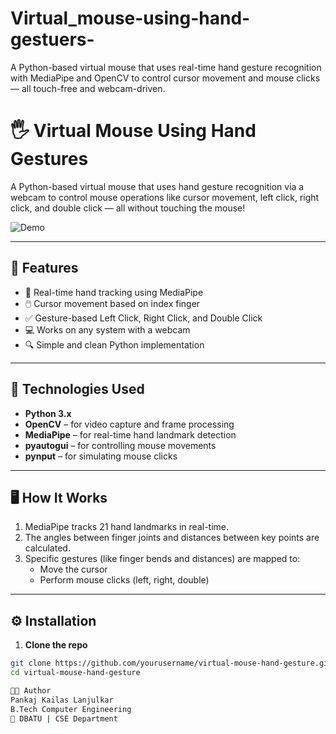 # Virtual_mouse-using-hand-gestuers-
 A Python-based virtual mouse that uses real-time hand gesture recognition with MediaPipe and OpenCV to control cursor movement and mouse clicks — all touch-free and webcam-driven.
# 🖐️ Virtual Mouse Using Hand Gestures

A Python-based virtual mouse that uses hand gesture recognition via a webcam to control mouse operations like cursor movement, left click, right click, and double click — all without touching the mouse!

![Demo](demo.gif) <!-- Optional: Add a demo GIF or screenshot -->

---

## 📌 Features

- 🎯 Real-time hand tracking using MediaPipe
- 🖱️ Cursor movement based on index finger
- ✅ Gesture-based Left Click, Right Click, and Double Click
- 💻 Works on any system with a webcam
- 🔍 Simple and clean Python implementation

---

## 🧠 Technologies Used

- **Python 3.x**
- **OpenCV** – for video capture and frame processing
- **MediaPipe** – for real-time hand landmark detection
- **pyautogui** – for controlling mouse movements
- **pynput** – for simulating mouse clicks

---

## 🖥️ How It Works

1. MediaPipe tracks 21 hand landmarks in real-time.
2. The angles between finger joints and distances between key points are calculated.
3. Specific gestures (like finger bends and distances) are mapped to:
   - Move the cursor
   - Perform mouse clicks (left, right, double)

---

## ⚙️ Installation

1. **Clone the repo**  
```bash
git clone https://github.com/yourusername/virtual-mouse-hand-gesture.git
cd virtual-mouse-hand-gesture

👨‍💻 Author
Pankaj Kailas Lanjulkar
B.Tech Computer Engineering
📍 DBATU | CSE Department

